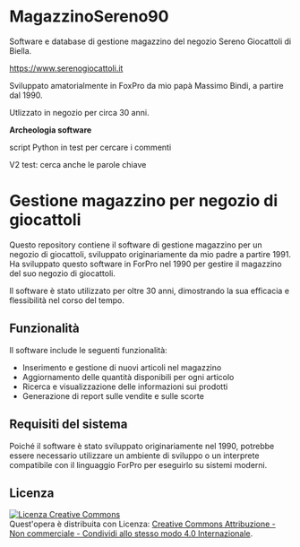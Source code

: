 # MagazzinoSereno90
Software e database di gestione magazzino del negozio Sereno Giocattoli di Biella.

https://www.serenogiocattoli.it

Sviluppato amatorialmente in FoxPro da mio papà Massimo Bindi, a partire dal 1990.

Utlizzato in negozio per circa 30 anni.



**Archeologia software**

script Python in test per cercare i commenti

V2 test: cerca anche le parole chiave



# Gestione magazzino per negozio di giocattoli

Questo repository contiene il software di gestione magazzino per un negozio di giocattoli, sviluppato originariamente da mio padre a partire 1991. Ha sviluppato questo software in ForPro nel 1990 per gestire il magazzino del suo negozio di giocattoli.

Il software è stato utilizzato per oltre 30 anni, dimostrando la sua efficacia e flessibilità nel corso del tempo.

## Funzionalità

Il software include le seguenti funzionalità:

- Inserimento e gestione di nuovi articoli nel magazzino
- Aggiornamento delle quantità disponibili per ogni articolo
- Ricerca e visualizzazione delle informazioni sui prodotti
- Generazione di report sulle vendite e sulle scorte

## Requisiti del sistema

Poiché il software è stato sviluppato originariamente nel 1990, potrebbe essere necessario utilizzare un ambiente di sviluppo o un interprete compatibile con il linguaggio ForPro per eseguirlo su sistemi moderni.

## Licenza

<a rel="license" href="http://creativecommons.org/licenses/by-nc-sa/4.0/"><img alt="Licenza Creative Commons" style="border-width:0" src="https://i.creativecommons.org/l/by-nc-sa/4.0/88x31.png" /></a><br/>Quest'opera è distribuita con Licenza:
 <a rel="license" href="http://creativecommons.org/licenses/by-nc-sa/4.0/">Creative Commons Attribuzione - Non commerciale - Condividi allo stesso modo 4.0 Internazionale</a>.
